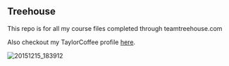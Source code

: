 ## Treehouse

This repo is for all my course files completed through teamtreehouse.com

Also checkout my TaylorCoffee profile [here](http://www.tailorcoffee.com/).

![20151215_183912](https://cloud.githubusercontent.com/assets/16395624/14842019/6e8ca128-0c7e-11e6-9e34-69b2cf5da960.jpg)

